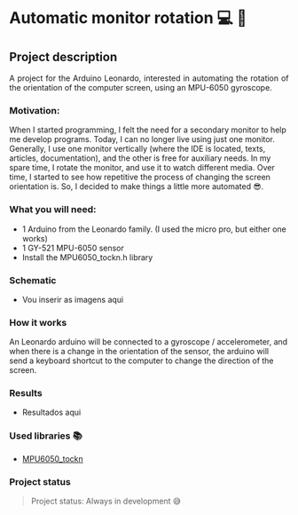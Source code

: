 # Automatic monitor rotation :computer: :arrows_counterclockwise:
## Project description
<p align="justify"> A project for the Arduino Leonardo, interested in automating the rotation of the orientation of the computer screen, using an MPU-6050 gyroscope. </p>


### Motivation:
When I started programming, I felt the need for a secondary monitor to help me develop programs. Today, I can no longer live using just one monitor. Generally, I use one monitor vertically (where the IDE is located, texts, articles, documentation), and the other is free for auxiliary needs. In my spare time, I rotate the monitor, and use it to watch different media. Over time, I started to see how repetitive the process of changing the screen orientation is. So, I decided to make things a little more automated :sunglasses:.

### What you will need:
 - 1 Arduino from the Leonardo family. (I used the micro pro, but either one works)      
 - 1 GY-521 MPU-6050 sensor      
 - Install the MPU6050_tockn.h library      

### Schematic 
 - Vou inserir as imagens aqui
 
### How it works
An Leonardo arduino will be connected to a gyroscope / accelerometer, and when there is a change in the orientation of the sensor, the arduino will send a keyboard shortcut to the computer to change the direction of the screen.

### Results
 - Resultados aqui
 
### Used libraries :books:
 - [MPU6050_tockn](https://github.com/tockn/MPU6050_tockn)
 
### Project status
 > Project status: Always in development :sweat_smile:
